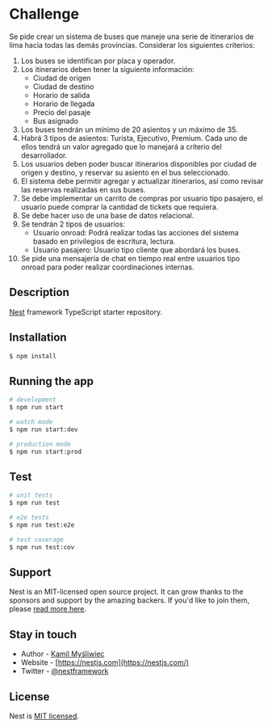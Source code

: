 # Challenge

Se pide crear un sistema de buses que maneje una serie de itinerarios de lima hacia todas las demás provincias.
Considerar los siguientes criterios:

1. Los buses se identifican por placa y operador.
2. Los itinerarios deben tener la siguiente información:
    - Ciudad de origen
    - Ciudad de destino
    - Horario de salida
    - Horario de llegada
    - Precio del pasaje
    - Bus asignado
3. Los buses tendrán un mínimo de 20 asientos y un máximo de 35.
4. Habrá 3 tipos de asientos: Turista, Ejecutivo, Premium. Cada uno de ellos tendrá un valor agregado que lo manejará a criterio del desarrollador.
5. Los usuarios deben poder buscar itinerarios disponibles por ciudad de origen y destino, y reservar su asiento en el bus seleccionado.
6. El sistema debe permitir agregar y actualizar itinerarios, así como revisar las reservas realizadas en sus buses.
7. Se debe implementar un carrito de compras por usuario tipo pasajero, el usuario puede comprar la cantidad de tickets que requiera.
8. Se debe hacer uso de una base de datos relacional.
9. Se tendrán 2 tipos de usuarios:
    - Usuario onroad: Podrá realizar todas las acciones del sistema basado en privilegios de escritura, lectura.
    - Usuario pasajero: Usuario tipo cliente que abordará los buses.
10. Se pide una mensajería de chat en tiempo real entre usuarios tipo onroad para poder realizar coordinaciones internas.

## Description

[Nest](https://github.com/nestjs/nest) framework TypeScript starter repository.

## Installation

```bash
$ npm install
```

## Running the app

```bash
# development
$ npm run start

# watch mode
$ npm run start:dev

# production mode
$ npm run start:prod
```

## Test

```bash
# unit tests
$ npm run test

# e2e tests
$ npm run test:e2e

# test coverage
$ npm run test:cov
```

## Support

Nest is an MIT-licensed open source project. It can grow thanks to the sponsors and support by the amazing backers. If you'd like to join them, please [read more here](https://docs.nestjs.com/support).

## Stay in touch

- Author - [Kamil Myśliwiec](https://kamilmysliwiec.com)
- Website - [https://nestjs.com](https://nestjs.com/)
- Twitter - [@nestframework](https://twitter.com/nestframework)

## License

Nest is [MIT licensed](LICENSE).
